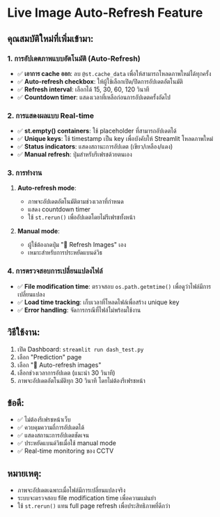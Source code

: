 # Live Image Auto-Refresh Feature

## คุณสมบัติใหม่ที่เพิ่มเข้ามา:

### 1. การอัปเดตภาพแบบอัตโนมัติ (Auto-Refresh)
- ✅ **เอาการ cache ออก**: ลบ `@st.cache_data` เพื่อให้สามารถโหลดภาพใหม่ได้ทุกครั้ง
- ✅ **Auto-refresh checkbox**: ให้ผู้ใช้เลือกเปิด/ปิดการอัปเดตอัตโนมัติ
- ✅ **Refresh interval**: เลือกได้ 15, 30, 60, 120 วินาที
- ✅ **Countdown timer**: แสดงเวลาที่เหลือก่อนการอัปเดตครั้งถัดไป

### 2. การแสดงผลแบบ Real-time
- ✅ **st.empty() containers**: ใช้ placeholder ที่สามารถอัปเดตได้
- ✅ **Unique keys**: ใช้ timestamp เป็น key เพื่อบังคับให้ Streamlit โหลดภาพใหม่
- ✅ **Status indicators**: แสดงสถานะการอัปเดต (เขียว/เหลือง/แดง)
- ✅ **Manual refresh**: ปุ่มสำหรับรีเฟรชด้วยตนเอง

### 3. การทำงาน
1. **Auto-refresh mode**: 
   - ภาพจะอัปเดตอัตโนมัติตามช่วงเวลาที่กำหนด
   - แสดง countdown timer
   - ใช้ `st.rerun()` เพื่ออัปเดตโดยไม่รีเฟรชทั้งหน้า

2. **Manual mode**:
   - ผู้ใช้ต้องกดปุ่ม "🔄 Refresh Images" เอง
   - เหมาะสำหรับการประหยัดแบนด์วิธ

### 4. การตรวจสอบการเปลี่ยนแปลงไฟล์
- ✅ **File modification time**: ตรวจสอบ `os.path.getmtime()` เพื่อดูว่าไฟล์มีการเปลี่ยนแปลง
- ✅ **Load time tracking**: เก็บเวลาที่โหลดไฟล์เพื่อสร้าง unique key
- ✅ **Error handling**: จัดการกรณีที่ไฟล์ไม่พร้อมใช้งาน

## วิธีใช้งาน:

1. เปิด Dashboard: `streamlit run dash_test.py`
2. เลือก "Prediction" page
3. เลือก "🔄 Auto-refresh images" 
4. เลือกช่วงเวลาการอัปเดต (แนะนำ 30 วินาที)
5. ภาพจะอัปเดตอัตโนมัติทุก 30 วินาที โดยไม่ต้องรีเฟรชหน้า

## ข้อดี:
- ✅ ไม่ต้องรีเฟรชหน้าเว็บ
- ✅ ควบคุมความถี่การอัปเดตได้
- ✅ แสดงสถานะการอัปเดตชัดเจน
- ✅ ประหยัดแบนด์วิธเมื่อใช้ manual mode
- ✅ Real-time monitoring ของ CCTV

## หมายเหตุ:
- ภาพจะอัปเดตเฉพาะเมื่อไฟล์มีการเปลี่ยนแปลงจริง
- ระบบจะตรวจสอบ file modification time เพื่อความแม่นยำ
- ใช้ `st.rerun()` แทน full page refresh เพื่อประสิทธิภาพที่ดีกว่า